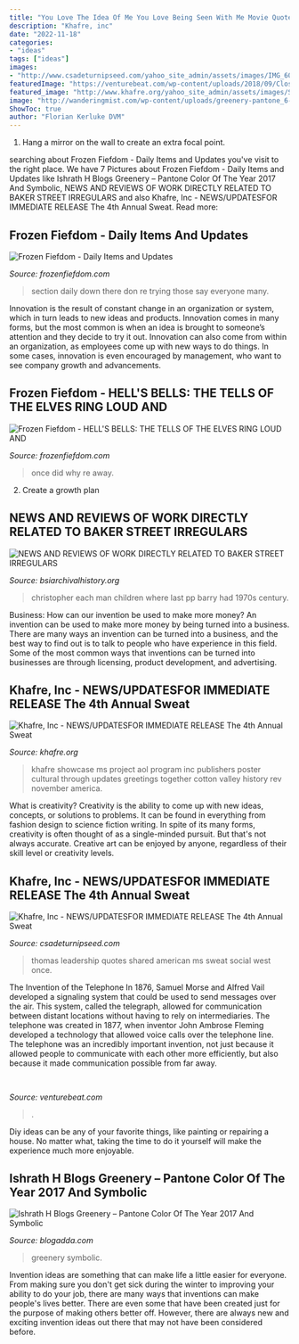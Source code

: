 ```yaml
---
title: "You Love The Idea Of Me You Love Being Seen With Me Movie Quote : Christopher Each Man Children Where Last Pp Barry Had 1970s Century"
description: "Khafre, inc"
date: "2022-11-18"
categories:
- "ideas"
tags: ["ideas"]
images:
- "http://www.csadeturnipseed.com/yahoo_site_admin/assets/images/IMG_6009.166195327_std.JPG"
featuredImage: "https://venturebeat.com/wp-content/uploads/2018/09/Close-up-shot-of-DON-system-and-Kuka-Robot-grasping-a-cup.jpg?w=800"
featured_image: "http://www.khafre.org/yahoo_site_admin/assets/images/SweatEquitySymposium_11x17poster_rev.273170753_std.jpg"
image: "http://wanderingmist.com/wp-content/uploads/greenery-pantone_6-290x200.jpg"
ShowToc: true
author: "Florian Kerluke DVM"
---
```



1. Hang a mirror on the wall to create an extra focal point.

	

		
searching about Frozen Fiefdom - Daily Items and Updates you've visit to the right place. We have 7 Pictures about Frozen Fiefdom - Daily Items and Updates like Ishrath H Blogs Greenery – Pantone Color Of The Year 2017 And Symbolic, NEWS AND REVIEWS OF WORK DIRECTLY RELATED TO BAKER STREET IRREGULARS and also Khafre, Inc - NEWS/UPDATES﻿FOR IMMEDIATE RELEASE The 4th Annual Sweat. Read more:
		
    
## Frozen Fiefdom - Daily Items And Updates

<img loading=lazy src="http://frozenfiefdom.com/yahoo_site_admin/assets/docs/LCW_for_FF_Site.140114541.jpg" onerror="this.onerror=null;this.src='https://tse1.mm.bing.net/th?id=OIP.fvqv9IzKgCWyL7jM1eaBLgHaMo&amp;pid=15.1';" alt="Frozen Fiefdom - Daily Items and Updates">

_Source: frozenfiefdom.com_

>section daily down there don re trying those say everyone many. 

	

Innovation is the result of constant change in an organization or system, which in turn leads to new ideas and products. Innovation comes in many forms, but the most common is when an idea is brought to someone’s attention and they decide to try it out. Innovation can also come from within an organization, as employees come up with new ways to do things. In some cases, innovation is even encouraged by management, who want to see company growth and advancements.

    
## Frozen Fiefdom - HELL&#039;S BELLS: THE TELLS OF THE ELVES RING LOUD AND

<img loading=lazy src="http://frozenfiefdom.com/yahoo_site_admin/assets/images/Scraped_paint_on_trunk_web.328202824_std.jpg" onerror="this.onerror=null;this.src='https://tse2.mm.bing.net/th?id=OIP._cDYd7iBnocnz8jN0lkX4gHaK8&amp;pid=15.1';" alt="Frozen Fiefdom - HELL&#039;S BELLS: THE TELLS OF THE ELVES RING LOUD AND">

_Source: frozenfiefdom.com_

>once did why re away. 

	

2. Create a growth plan 

    
## NEWS AND REVIEWS OF WORK DIRECTLY RELATED TO BAKER STREET IRREGULARS

<img loading=lazy src="http://www.bsiarchivalhistory.org/BSI_Archival_History/Reviews_dept_files/droppedImage_2.jpg" onerror="this.onerror=null;this.src='https://tse4.mm.bing.net/th?id=OIP.3KINCB8F1EqnLew4y6x8JAHaJ9&amp;pid=15.1';" alt="NEWS AND REVIEWS OF WORK DIRECTLY RELATED TO BAKER STREET IRREGULARS">

_Source: bsiarchivalhistory.org_

>christopher each man children where last pp barry had 1970s century. 

	

Business: How can our invention be used to make more money?
An invention can be used to make more money by being turned into a business. There are many ways an invention can be turned into a business, and the best way to find out is to talk to people who have experience in this field. Some of the most common ways that inventions can be turned into businesses are through licensing, product development, and advertising.

    
## Khafre, Inc - NEWS/UPDATES﻿FOR IMMEDIATE RELEASE The 4th Annual Sweat

<img loading=lazy src="http://www.khafre.org/yahoo_site_admin/assets/images/SweatEquitySymposium_11x17poster_rev.273170753_std.jpg" onerror="this.onerror=null;this.src='https://tse3.mm.bing.net/th?id=OIP.8R6Axlz68WR3SwGYG6qGyAHaLc&amp;pid=15.1';" alt="Khafre, Inc - NEWS/UPDATES﻿FOR IMMEDIATE RELEASE The 4th Annual Sweat">

_Source: khafre.org_

>khafre showcase ms project aol program inc publishers poster cultural through updates greetings together cotton valley history rev november america. 

	

What is creativity?
Creativity is the ability to come up with new ideas, concepts, or solutions to problems. It can be found in everything from fashion design to science fiction writing. In spite of its many forms, creativity is often thought of as a single-minded pursuit. But that's not always accurate. Creative art can be enjoyed by anyone, regardless of their skill level or creativity levels.

    
## Khafre, Inc - NEWS/UPDATES﻿FOR IMMEDIATE RELEASE The 4th Annual Sweat

<img loading=lazy src="http://www.csadeturnipseed.com/yahoo_site_admin/assets/images/IMG_6009.166195327_std.JPG" onerror="this.onerror=null;this.src='https://tse4.mm.bing.net/th?id=OIP.TZNIQJawBz1gDIIXAkj6mwHaFj&amp;pid=15.1';" alt="Khafre, Inc - NEWS/UPDATES﻿FOR IMMEDIATE RELEASE The 4th Annual Sweat">

_Source: csadeturnipseed.com_

>thomas leadership quotes shared american ms sweat social west once. 

	

The Invention of the Telephone
In 1876, Samuel Morse and Alfred Vail developed a signaling system that could be used to send messages over the air. This system, called the telegraph, allowed for communication between distant locations without having to rely on intermediaries. The telephone was created in 1877, when inventor John Ambrose Fleming developed a technology that allowed voice calls over the telephone line. The telephone was an incredibly important invention, not just because it allowed people to communicate with each other more efficiently, but also because it made communication possible from far away.

    
## 

<img loading=lazy src="https://venturebeat.com/wp-content/uploads/2018/09/Close-up-shot-of-DON-system-and-Kuka-Robot-grasping-a-cup.jpg?w=800" onerror="this.onerror=null;this.src='https://tse1.mm.bing.net/th?id=OIP.D87VygAA5O2X6Wt9jObWwQHaFj&amp;pid=15.1';" alt="">

_Source: venturebeat.com_

>. 

	

Diy ideas can be any of your favorite things, like painting or repairing a house. No matter what, taking the time to do it yourself will make the experience much more enjoyable.

    
## Ishrath H Blogs Greenery – Pantone Color Of The Year 2017 And Symbolic

<img loading=lazy src="http://wanderingmist.com/wp-content/uploads/greenery-pantone_6-290x200.jpg" onerror="this.onerror=null;this.src='https://tse3.mm.bing.net/th?id=OIP.6pof1fmxco4F0wIL1sbVUAAAAA&amp;pid=15.1';" alt="Ishrath H Blogs Greenery – Pantone Color Of The Year 2017 And Symbolic">

_Source: blogadda.com_

>greenery symbolic. 

	

Invention ideas are something that can make life a little easier for everyone. From making sure you don't get sick during the winter to improving your ability to do your job, there are many ways that inventions can make people's lives better. There are even some that have been created just for the purpose of making others better off. However, there are always new and exciting invention ideas out there that may not have been considered before.

